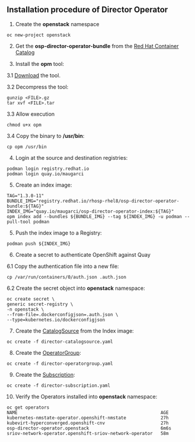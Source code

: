 ## Installation procedure of Director Operator

1. Create the **openstack** namespace

```
oc new-project openstack
```

2. Get the **osp-director-operator-bundle** from the [Red Hat Container Catalog](https://catalog.redhat.com/software/containers/search)

3. Install the **opm** tool:

3.1 [Download](https://console.redhat.com/openshift/downloads) the tool.

3.2 Decompress the tool:

```
gunzip <FILE>.gz
tar xvf <FILE>.tar
```

3.3 Allow execution

```
chmod u+x opm
```

3.4 Copy the binary to **/usr/bin**:

```
cp opm /usr/bin
```

4. Login at the source and destination registries:

```
podman login registry.redhat.io
podman login quay.io/maugarci
```

5. Create an index image:

```
TAG="1.3.0-11"
BUNDLE_IMG="registry.redhat.io/rhosp-rhel8/osp-director-operator-bundle:${TAG}"
INDEX_IMG="quay.io/maugarci/osp-director-operator-index:${TAG}"
opm index add --bundles ${BUNDLE_IMG} --tag ${INDEX_IMG} -u podman --pull-tool podman
```

5. Push the index image to a Registry:

```
podman push ${INDEX_IMG}
```

6. Create a secret to authenticate OpenShift against Quay

6.1 Copy the authentication file into a new file:

```
cp /var/run/containers/0/auth.json .auth.json
```

6.2 Create the secret object into **openstack** namespace:

```
oc create secret \
generic secret-registry \
-n openstack \
--from-file=.dockerconfigjson=.auth.json \
--type=kubernetes.io/dockerconfigjson
```

7. Create the [CatalogSource](director-catalogsource.yaml) from the Index image:

```
oc create -f director-catalogsource.yaml
```

8. Create the [OperatorGroup](director-operatorgroup.yaml):  

```
oc create -f director-operatorgroup.yaml
```

9. Create the [Subscription](director-subscription.yaml):

```
oc create -f director-subscription.yaml
```

10. Verify the Operators installed into **openstack** namespace:

```
oc get operators
NAME                                                      AGE
kubernetes-nmstate-operator.openshift-nmstate             27h
kubevirt-hyperconverged.openshift-cnv                     27h
osp-director-operator.openstack                           6m6s
sriov-network-operator.openshift-sriov-network-operator   58m
```
